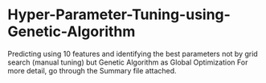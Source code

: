 # Hyper-Parameter-Tuning-using-Genetic-Algorithm
Predicting using 10 features and identifying the best parameters not by grid search (manual tuning) but Genetic Algorithm as Global Optimization
For more detail, go through the Summary file attached.
